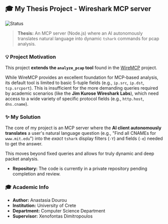 ## 🎓 My Thesis Project - Wireshark MCP server

![Status](https://img.shields.io/badge/Status-Work%20in%20Progress-yellow)

> **Thesis:** An MCP server (Node.js) where an AI autonomously translates natural language into dynamic `tshark` commands for pcap analysis.

### 💡 Project Motivation
This project **extends the `analyze_pcap` tool** found in the [WireMCP](https://github.com/0xKoda/WireMCP) project.

While WireMCP provides an excellent foundation for MCP-based analysis, its default tool is limited to basic 5-tuple fields (e.g., `ip.src`, `ip.dst`, `tcp.srcport`). This is insufficient for the more demanding queries required by academic scenarios (like the **Jim Kurose Wireshark Labs**), which need access to a wide variety of specific protocol fields (e.g., `http.host`, `dns.cname`).


### ✨ My Solution
The core of my project is an MCP server where the **AI client autonomously translates** a user's natural language question (e.g., "Find all CNAMEs for `www.mit.edu`") into the *exact* `tshark` display filters (`-Y`) and fields (`-e`) needed to get the answer.

This moves beyond fixed queries and allows for truly dynamic and deep packet analysis.

* **Repository:** The code is currently in a private repository pending completion and review.

### 🎓 Academic Info
* **Author:** Anastasia Dourou
* **Institution:** University of Crete
* **Department:** Computer Science Department
* **Supervisor:** Xenofontas Dimitropoulos
